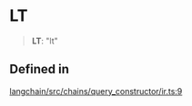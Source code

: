 LT
==

> **LT**: "lt"

Defined in[​](#defined-in "Direct link to Defined in")
------------------------------------------------------

[langchain/src/chains/query\_constructor/ir.ts:9](https://github.com/hwchase17/langchainjs/blob/46e1734/langchain/src/chains/query_constructor/ir.ts#L9)